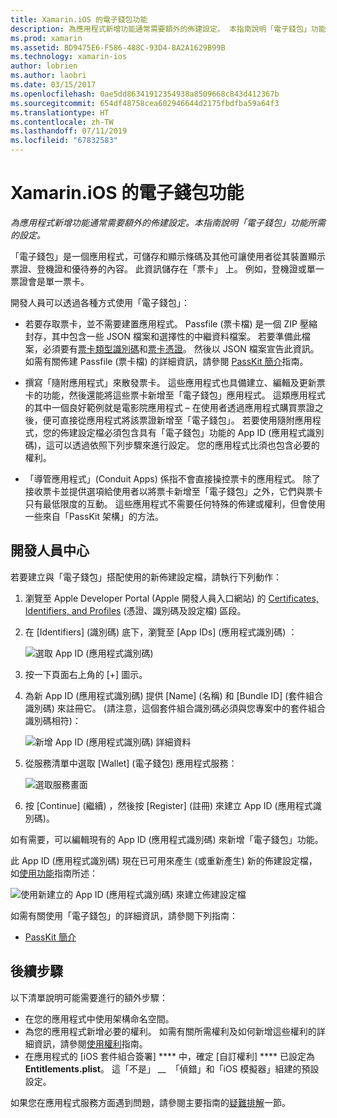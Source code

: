 ```yaml
---
title: Xamarin.iOS 的電子錢包功能
description: 為應用程式新增功能通常需要額外的佈建設定。 本指南說明「電子錢包」功能所需的設定。
ms.prod: xamarin
ms.assetid: BD9475E6-F586-488C-93D4-8A2A1629B99B
ms.technology: xamarin-ios
author: lobrien
ms.author: laobri
ms.date: 03/15/2017
ms.openlocfilehash: 0ae5dd86341912354938a8509668c843d412367b
ms.sourcegitcommit: 654df48758cea602946644d2175fbdfba59a64f3
ms.translationtype: HT
ms.contentlocale: zh-TW
ms.lasthandoff: 07/11/2019
ms.locfileid: "67832583"
---
```

# <a name="wallet-capabilities-in-xamarinios"></a>Xamarin.iOS 的電子錢包功能

_為應用程式新增功能通常需要額外的佈建設定。本指南說明「電子錢包」功能所需的設定。_

「電子錢包」是一個應用程式，可儲存和顯示條碼及其他可讓使用者從其裝置顯示票證、登機證和優待券的內容。 此資訊儲存在「票卡」  上。 例如，登機證或單一票證會是單一票卡。 

開發人員可以透過各種方式使用「電子錢包」：

*   若要存取票卡，並不需要建置應用程式。 Passfile (票卡檔) 是一個 ZIP 壓縮封存，其中包含一些 JSON 檔案和選擇性的中繼資料檔案。 若要準備此檔案，必須要有[票卡類型識別碼](~/ios/platform/passkit.md)和[票卡憑證](~/ios/platform/passkit.md)。 然後以 JSON 檔案宣告此資訊。 如需有關佈建 Passfile (票卡檔) 的詳細資訊，請參閱 [PassKit 簡介](~/ios/platform/passkit.md)指南。

*   撰寫「隨附應用程式」來散發票卡。 這些應用程式也具備建立、編輯及更新票卡的功能，然後還能將這些票卡新增至「電子錢包」應用程式。 這類應用程式的其中一個良好範例就是電影院應用程式 – 在使用者透過應用程式購買票證之後，便可直接從應用程式將該票證新增至「電子錢包」。 若要使用隨附應用程式，您的佈建設定檔必須包含具有「電子錢包」功能的 App ID (應用程式識別碼)，這可以透過依照下列步驟來進行設定。 您的應用程式比須也包含必要的權利。

*   「導管應用程式」(Conduit Apps) 係指不會直接操控票卡的應用程式。 除了接收票卡並提供選項給使用者以將票卡新增至「電子錢包」之外，它們與票卡只有最低限度的互動。 這些應用程式不需要任何特殊的佈建或權利，但會使用一些來自「PassKit 架構」的方法。

## <a name="developer-center"></a>開發人員中心

若要建立與「電子錢包」搭配使用的新佈建設定檔，請執行下列動作：

1. 瀏覽至 Apple Developer Portal (Apple 開發人員入口網站) 的 [Certificates, Identifiers, and Profiles](https://developer.apple.com/account/ios/certificate/) \(憑證、識別碼及設定檔\) 區段。
2. 在 [Identifiers] \(識別碼\)  底下，瀏覽至 [App IDs] \(應用程式識別碼\)  ： 
    
    ![選取 App ID (應用程式識別碼)](wallet-capabilities-images/image17.png)

3. 按一下頁面右上角的 [+]  圖示。
4. 為新 App ID (應用程式識別碼) 提供 [Name] \(名稱\)  和 [Bundle ID] \(套件組合識別碼\) 來註冊它。 (請注意，這個套件組合識別碼必須與您專案中的套件組合識別碼相符)：
   
    ![新增 App ID (應用程式識別碼) 詳細資料](wallet-capabilities-images/image18.png)

5. 從服務清單中選取 [Wallet] \(電子錢包\)  應用程式服務：
    
    ![選取服務畫面](wallet-capabilities-images/image19.png)

6. 按 [Continue] \(繼續\)  ，然後按 [Register] \(註冊\)  來建立 App ID (應用程式識別碼)。

如有需要，可以編輯現有的 App ID (應用程式識別碼) 來新增「電子錢包」功能。

此 App ID (應用程式識別碼) 現在已可用來產生 (或重新產生) 新的佈建設定檔，如[使用功能](~/ios/deploy-test/provisioning/capabilities/index.md)指南所述：

![使用新建立的 App ID (應用程式識別碼) 來建立佈建設定檔](wallet-capabilities-images/image20.png)


如需有關使用「電子錢包」的詳細資訊，請參閱下列指南：

*   [PassKit 簡介](~/ios/platform/passkit.md)
 
## <a name="next-steps"></a>後續步驟
 
以下清單說明可能需要進行的額外步驟：

* 在您的應用程式中使用架構命名空間。
* 為您的應用程式新增必要的權利。 如需有關所需權利及如何新增這些權利的詳細資訊，請參閱[使用權利](~/ios/deploy-test/provisioning/entitlements.md)指南。
* 在應用程式的 [iOS 套件組合簽署] **** 中，確定 [自訂權利] **** 已設定為 **Entitlements.plist**。 這「不是」 __  「偵錯」和「iOS 模擬器」組建的預設設定。

如果您在應用程式服務方面遇到問題，請參閱主要指南的[疑難排解](~/ios/deploy-test/provisioning/capabilities/index.md)一節。
